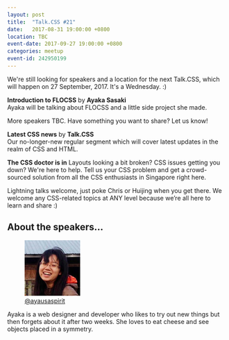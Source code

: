 ```yaml
---
layout: post
title:  "Talk.CSS #21"
date:   2017-08-31 19:00:00 +0800
location: TBC
event-date: 2017-09-27 19:00:00 +0800
categories: meetup
event-id: 242950199
---
```

We're still looking for speakers and a location for the next Talk.CSS, which will happen on 27 September, 2017. It's a Wednesday. :)

**Introduction to FLOCSS** by **Ayaka Sasaki**  
Ayaka will be talking about FLOCSS and a little side project she made. 

More speakers TBC. Have something you want to share? Let us know!

**Latest CSS news** by **Talk.CSS**  
Our no-longer-new regular segment which will cover latest updates in the realm of CSS and HTML.

**The CSS doctor is in**
Layouts looking a bit broken? CSS issues getting you down? We're here to help. Tell us your CSS problem and get a crowd-sourced solution from all the CSS enthusiasts in Singapore right here.

Lightning talks welcome, just poke Chris or Huijing when you get there. We welcome any CSS-related topics at ANY level because we’re all here to learn and share :)

## About the speakers...

<div class="l-speakers c-speakers u-align-start">
  <div class="l-speaker c-speaker">
    <figure>
      <img class="c-speaker__img" src="/img/talk-21/ayaka.jpg" srcset="/img/talk-21/ayaka@2x.jpg 2x" alt="Ayaka Sasaki"/>
      <figcaption><a class="c-speaker__link" href="https://twitter.com/ayausaspirit">@ayausaspirit</a></figcaption>
    </figure>
    <p class="c-speaker__intro">Ayaka is a web designer and developer who likes to try out new things but then forgets about it after two weeks. She loves to eat cheese and see objects placed in a symmetry.</p>
  </div>
</div>
